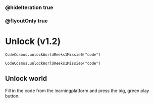 ### @hideIteration true
### @flyoutOnly true
# Unlock (v1.2)
```blocks
CodeCosmos.unlockWorldReeks1Missie6("code")
```

```template
CodeCosmos.unlockWorldReeks1Missie6("code")
```

## Unlock world
Fill in the code from the learningplatform and press the big, green play button.